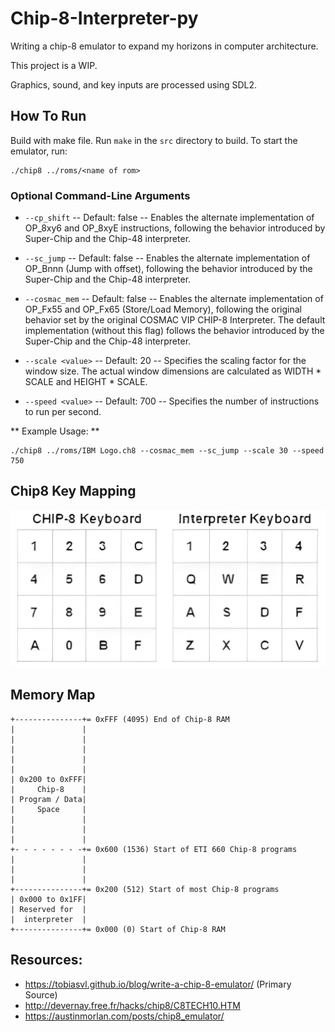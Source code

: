 # Chip-8-Interpreter-py

Writing a chip-8 emulator to expand my horizons in computer architecture.

This project is a WIP.

Graphics, sound, and key inputs are processed using SDL2.

## How To Run
Build with make file. Run `make` in the `src` directory to build.
To start the emulator, run:
```
./chip8 ../roms/<name of rom>
```

### Optional Command-Line Arguments
- `--cp_shift`
-- Default: false
-- Enables the alternate implementation of OP_8xy6 and OP_8xyE instructions, following the behavior introduced by Super-Chip and the Chip-48 interpreter.

- `--sc_jump`
-- Default: false
-- Enables the alternate implementation of OP_Bnnn (Jump with offset), following the behavior introduced by the Super-Chip and the Chip-48 interpreter.

- `--cosmac_mem`
-- Default: false
-- Enables the alternate implementation of OP_Fx55 and OP_Fx65 (Store/Load Memory), following the original behavior set by the original COSMAC VIP CHIP-8 Interpreter. The default implementation (without this flag) follows the behavior introduced by the Super-Chip and the Chip-48 interpreter.

- `--scale <value>`
-- Default: 20
-- Specifies the scaling factor for the window size. The actual window dimensions are calculated as WIDTH * SCALE and HEIGHT * SCALE.

- `--speed <value>`
-- Default: 700
-- Specifies the number of instructions to run per second.

** Example Usage: **
```
./chip8 ../roms/IBM Logo.ch8 --cosmac_mem --sc_jump --scale 30 --speed 750
```

## Chip8 Key Mapping
![Chip-8 to Interpretter Layout](src/keypad.png)

## Memory Map
```
+---------------+= 0xFFF (4095) End of Chip-8 RAM
|               |
|               |
|               |
|               |
|               |
| 0x200 to 0xFFF|
|     Chip-8    |
| Program / Data|
|     Space     |
|               |
|               |
|               |
+- - - - - - - -+= 0x600 (1536) Start of ETI 660 Chip-8 programs
|               |
|               |
|               |
+---------------+= 0x200 (512) Start of most Chip-8 programs
| 0x000 to 0x1FF|
| Reserved for  |
|  interpreter  |
+---------------+= 0x000 (0) Start of Chip-8 RAM
```

## Resources:
- https://tobiasvl.github.io/blog/write-a-chip-8-emulator/ (Primary Source)
- http://devernay.free.fr/hacks/chip8/C8TECH10.HTM
- https://austinmorlan.com/posts/chip8_emulator/ 